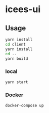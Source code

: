 # icees-ui

## Usage
```bash
yarn install
cd client
yarn install
cd ..
yarn build
```

### local

```bash
yarn start
```

### Docker

```bash
docker-compose up
```
